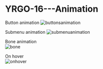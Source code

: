 # YRGO-16---Animation

Button animation
![buttonsanimation](https://user-images.githubusercontent.com/4477364/48852380-89b0f180-edad-11e8-921a-67b0ea03c475.gif)

Submenu animation
![submenuanimation](https://user-images.githubusercontent.com/4477364/48852397-93d2f000-edad-11e8-93d1-577afb89e0d4.gif)

Bone animation <br>
![bone](https://user-images.githubusercontent.com/4477364/48852636-18257300-edae-11e8-8a5f-7e9e33bcdd18.gif)

On hover <br>
![onhover](https://user-images.githubusercontent.com/4477364/48853276-7141d680-edaf-11e8-8234-8cb59d3b1e27.gif)
